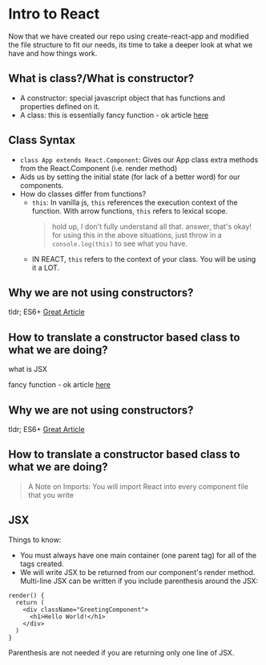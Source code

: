 # Intro to React
Now that we have created our repo using create-react-app and modified the file structure to fit our needs, its time to take a deeper look at what we have and how things work.

## What is class?/What is constructor?
- A constructor: special javascript object that has functions and properties defined on it.
- A class: this is essentially fancy function - ok article [here](https://medium.com/javascript-scene/javascript-factory-functions-vs-constructor-functions-vs-classes-2f22ceddf33e)

## Class Syntax
- `class App extends React.Component`: Gives our App class extra methods from the React.Component (i.e. render method)
- Aids us by setting the initial state (for lack of a better word) for our components.
- How do classes differ from functions?
  - `this`: In vanilla js, `this` references the execution context of the function. With arrow functions, `this` refers to lexical scope.
    > hold up, I don't fully understand all that. answer, that's okay! for using this in the above situations, just throw in a `console.log(this)` to see what you have.
  - IN REACT, `this` refers to the context of your class. You will be using it a LOT.

## Why we are not using constructors?
tldr; ES6+
[Great Article](https://hackernoon.com/the-constructor-is-dead-long-live-the-constructor-c10871bea599)

## How to translate a constructor based class to what we are doing?

what is JSX

fancy function - ok article [here](https://medium.com/javascript-scene/javascript-factory-functions-vs-constructor-functions-vs-classes-2f22ceddf33e)
## Why we are not using constructors?
tldr; ES6+
[Great Article](https://hackernoon.com/the-constructor-is-dead-long-live-the-constructor-c10871bea599)

## How to translate a constructor based class to what we are doing?

> A Note on Imports: You will import React into every component file that you write

## JSX
Things to know: 
- You must always have one main container (one parent tag) for all of the tags created.
- We will write JSX to be returned from our component's render method. Multi-line JSX can be written if you include parenthesis around the JSX:
```
render() {
  return (
    <div className="GreetingComponent">
      <h1>Hello World!</h1>
    </div>
  )
}
```
Parenthesis are not needed if you are returning only one line of JSX.
